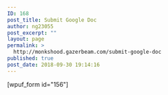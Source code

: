 ```yaml
---
ID: 168
post_title: Submit Google Doc
author: ng23055
post_excerpt: ""
layout: page
permalink: >
  http://monkshood.gazerbeam.com/submit-google-doc
published: true
post_date: 2018-09-30 19:14:16
---
```

[wpuf_form id="156"]